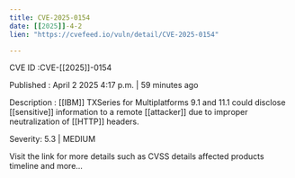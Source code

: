 ```yaml
---
title: CVE-2025-0154
date: [[2025]]-4-2
lien: "https://cvefeed.io/vuln/detail/CVE-2025-0154"

---
```


CVE ID :CVE-[[2025]]-0154

Published :  April 2
2025
4:17 p.m. | 59 minutes ago

Description : [[IBM]] TXSeries for Multiplatforms 9.1 and 11.1 could disclose [[sensitive]] information to a remote [[attacker]] due to improper neutralization of [[HTTP]] headers.

Severity: 5.3 | MEDIUM

Visit the link for more details
such as CVSS details
affected products
timeline
and more...
